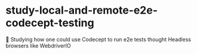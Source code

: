 # study-local-and-remote-e2e-codecept-testing
:microscope: Studying how one could use Codecept to run e2e tests thought Headless browsers like WebdriverIO
